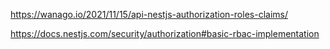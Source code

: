 https://wanago.io/2021/11/15/api-nestjs-authorization-roles-claims/

https://docs.nestjs.com/security/authorization#basic-rbac-implementation
